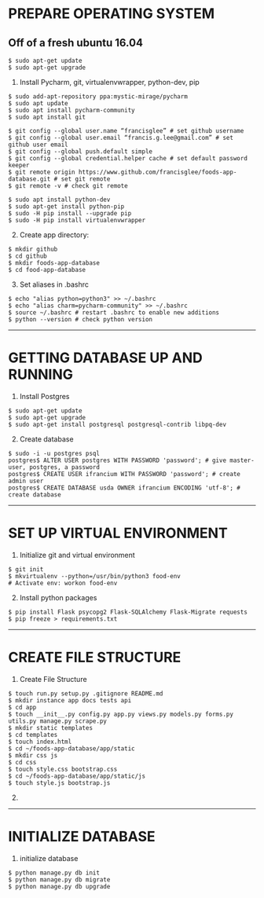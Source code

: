 # PREPARE OPERATING SYSTEM
## Off of a fresh ubuntu 16.04

```
$ sudo apt-get update
$ sudo apt-get upgrade
```

1. Install Pycharm, git, virtualenvwrapper, python-dev, pip

```
$ sudo add-apt-repository ppa:mystic-mirage/pycharm
$ sudo apt update
$ sudo apt install pycharm-community
$ sudo apt install git

$ git config --global user.name “francisglee” # set github username
$ git config --global user.email “francis.g.lee@gmail.com” # set github user email
$ git config --global push.default simple
$ git config --global credential.helper cache # set default password keeper
$ git remote origin https://www.github.com/francisglee/foods-app-database.git # set git remote
$ git remote -v # check git remote

$ sudo apt install python-dev
$ sudo apt-get install python-pip
$ sudo -H pip install --upgrade pip
$ sudo -H pip install virtualenvwrapper
```

2. Create app directory:

```
$ mkdir github
$ cd github
$ mkdir foods-app-database
$ cd food-app-database
```

3. Set aliases in .bashrc

```
$ echo "alias python=python3" >> ~/.bashrc
$ echo "alias charm=pycharm-community" >> ~/.bashrc
$ source ~/.bashrc # restart .bashrc to enable new additions
$ python --version # check python version
```
----------------------------------------------------------
# GETTING DATABASE UP AND RUNNING

1. Install Postgres

```
$ sudo apt-get update
$ sudo apt-get upgrade
$ sudo apt-get install postgresql postgresql-contrib libpq-dev
```

2. Create database

```
$ sudo -i -u postgres psql
postgres$ ALTER USER postgres WITH PASSWORD 'password'; # give master-user, postgres, a password
postgres$ CREATE USER ifrancium WITH PASSWORD 'password'; # create admin user
postgres$ CREATE DATABASE usda OWNER ifrancium ENCODING 'utf-8'; # create database
```

-------------------------------------------------------------
# SET UP VIRTUAL ENVIRONMENT

1. Initialize git and virtual environment

```
$ git init
$ mkvirtualenv --python=/usr/bin/python3 food-env
# Activate env: workon food-env
```

2. Install python packages

```
$ pip install Flask psycopg2 Flask-SQLAlchemy Flask-Migrate requests
$ pip freeze > requirements.txt
```

-------------------------------------------------------------
# CREATE FILE STRUCTURE

1. Create File Structure

```
$ touch run.py setup.py .gitignore README.md
$ mkdir instance app docs tests api
$ cd app
$ touch __init__.py config.py app.py views.py models.py forms.py utils.py manage.py scrape.py
$ mkdir static templates
$ cd templates
$ touch index.html
$ cd ~/foods-app-database/app/static
$ mkdir css js
$ cd css
$ touch style.css bootstrap.css
$ cd ~/foods-app-database/app/static/js
$ touch style.js bootstrap.js
```

2. 

-------------------------------
# INITIALIZE DATABASE

1. initialize database

```
$ python manage.py db init
$ python manage.py db migrate
$ python manage.py db upgrade
```